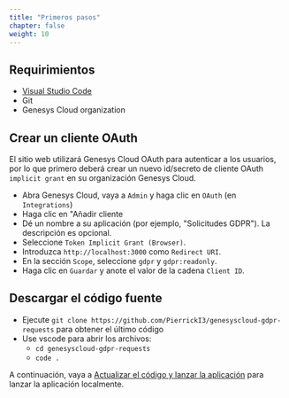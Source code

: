 ```yaml
---
title: "Primeros pasos"
chapter: false
weight: 10
---
```


## Requirimientos

- [Visual Studio Code](https://code.visualstudio.com/)
- Git
- Genesys Cloud organization

## Crear un cliente OAuth

El sitio web utilizará Genesys Cloud OAuth para autenticar a los usuarios, por lo que primero deberá crear un nuevo id/secreto de cliente OAuth `implicit grant` en su organización Genesys Cloud.

- Abra Genesys Cloud, vaya a `Admin` y haga clic en `OAuth` (en `Integrations`)
- Haga clic en "Añadir cliente
- Dé un nombre a su aplicación (por ejemplo, "Solicitudes GDPR"). La descripción es opcional.
- Seleccione `Token Implicit Grant (Browser)`.
- Introduzca `http://localhost:3000` como `Redirect URI`.
- En la sección `Scope`, seleccione `gdpr` y `gdpr:readonly`.
- Haga clic en `Guardar` y anote el valor de la cadena `Client ID`.

## Descargar el código fuente

- Ejecute `git clone https://github.com/PierrickI3/genesyscloud-gdpr-requests` para obtener el último código
- Use vscode para abrir los archivos:
  - `cd genesyscloud-gdpr-requests`
  - `code .`

A continuación, vaya a [Actualizar el código y lanzar la aplicación](20_second.html) para lanzar la aplicación localmente.
